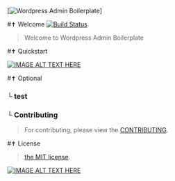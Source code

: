 [![Wordpress Admin Boilerplate](https://raw.githubusercontent.com/nulllogic/16girls/gh-pages/tmp/wp_admin_boilerplate.gif)]

#✝ Welcome [![Build Status](https://api.travis-ci.org/nulllogic/16Girls.svg)](https://travis-ci.org/nulllogic/16Girls)

> Welcome to Wordpress Admin Boilerplate

#✝ Quickstart

[![IMAGE ALT TEXT HERE](http://www.sergiuko.com/wp-content/uploads/2012/04/vimeo-preview-627x351.jpg)](https://vimeo.com/83573522)

#✝ Optional

### └  test

### └  Contributing

> For contributing, please view the [CONTRIBUTING](CONTRIBUTING.md).



#✝ License
> [the MIT license](LICENSE).

[![IMAGE ALT TEXT HERE](http://www.nulllogic.net/_tmp/logo.gif)](http://www.nulllogic.net)
